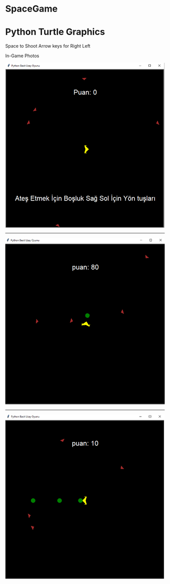 # SpaceGame
# Python Turtle Graphics
Space to Shoot
Arrow keys for Right Left


In-Game Photos


![alt text](https://raw.githubusercontent.com/BunyaminEfe/SpaceGame/master/img/SpaceGame1.png)


---------------------------------------------


![alt text](https://raw.githubusercontent.com/BunyaminEfe/SpaceGame/master/img/SpaceGame2.png)


---------------------------------------------


![alt text](https://raw.githubusercontent.com/BunyaminEfe/SpaceGame/master/img/SpaceGame3.png)
